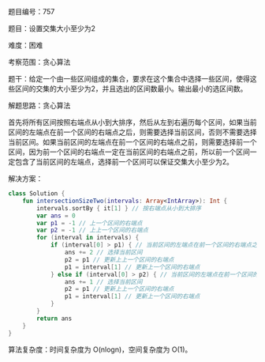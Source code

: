 题目编号：757

题目：设置交集大小至少为2

难度：困难

考察范围：贪心算法

题干：给定一个由一些区间组成的集合，要求在这个集合中选择一些区间，使得这些区间的交集的大小至少为2，并且选出的区间数最小。输出最小的选区间数。

解题思路：贪心算法

首先将所有区间按照右端点从小到大排序，然后从左到右遍历每个区间，如果当前区间的左端点在前一个区间的右端点之后，则需要选择当前区间，否则不需要选择当前区间。如果当前区间的左端点在前一个区间的右端点之前，则需要选择前一个区间，因为前一个区间的右端点一定在当前区间的右端点之前，所以前一个区间一定包含了当前区间的左端点，选择前一个区间可以保证交集大小至少为2。

解决方案：

```kotlin
class Solution {
    fun intersectionSizeTwo(intervals: Array<IntArray>): Int {
        intervals.sortBy { it[1] } // 按右端点从小到大排序
        var ans = 0
        var p1 = -1 // 上一个区间的右端点
        var p2 = -1 // 上上一个区间的右端点
        for (interval in intervals) {
            if (interval[0] > p1) { // 当前区间的左端点在前一个区间的右端点之后
                ans += 2 // 选择当前区间
                p2 = p1 // 更新上上一个区间的右端点
                p1 = interval[1] // 更新上一个区间的右端点
            } else if (interval[0] > p2) { // 当前区间的左端点在前一个区间的右端点之前，但在上上一个区间的右端点之后
                ans += 1 // 选择当前区间
                p2 = p1 // 更新上上一个区间的右端点
                p1 = interval[1] // 更新上一个区间的右端点
            }
        }
        return ans
    }
}
```

算法复杂度：时间复杂度为 O(nlogn)，空间复杂度为 O(1)。